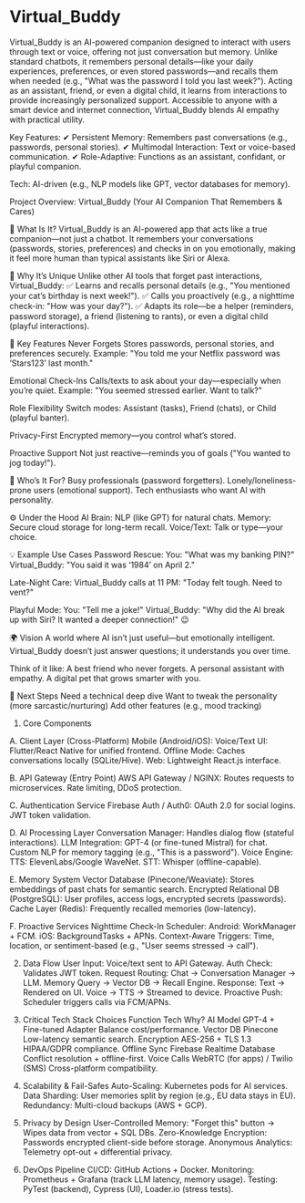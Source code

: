 # Virtual_Buddy

Virtual_Buddy is an AI-powered companion designed to interact with users through text or voice, offering not just conversation but memory. Unlike standard chatbots, it remembers personal details—like your daily experiences, preferences, or even stored passwords—and recalls them when needed (e.g., "What was the password I told you last week?"). Acting as an assistant, friend, or even a digital child, it learns from interactions to provide increasingly personalized support. Accessible to anyone with a smart device and internet connection, Virtual_Buddy blends AI empathy with practical utility.

Key Features:
✔ Persistent Memory: Remembers past conversations (e.g., passwords, personal stories).
✔ Multimodal Interaction: Text or voice-based communication.
✔ Role-Adaptive: Functions as an assistant, confidant, or playful companion.

Tech: 
     AI-driven (e.g., NLP models like GPT, vector databases for memory).






Project Overview: Virtual_Buddy
(Your AI Companion That Remembers & Cares)

🚀 What Is It?
Virtual_Buddy is an AI-powered app that acts like a true companion—not just a chatbot. It remembers your conversations (passwords, stories, preferences) and checks in on you emotionally, making it feel more human than typical assistants like Siri or Alexa.

🌟 Why It’s Unique
Unlike other AI tools that forget past interactions, Virtual_Buddy:
✅ Learns and recalls personal details (e.g., "You mentioned your cat’s birthday is next week!").
✅ Calls you proactively (e.g., a nighttime check-in: "How was your day?").
✅ Adapts its role—be a helper (reminders, password storage), a friend (listening to rants), or even a digital child (playful interactions).

🔑 Key Features
Never Forgets
Stores passwords, personal stories, and preferences securely.
Example: "You told me your Netflix password was ‘Stars123’ last month."

Emotional Check-Ins
Calls/texts to ask about your day—especially when you’re quiet.
Example: "You seemed stressed earlier. Want to talk?"

Role Flexibility
Switch modes: Assistant (tasks), Friend (chats), or Child (playful banter).

Privacy-First
Encrypted memory—you control what’s stored.

Proactive Support
Not just reactive—reminds you of goals ("You wanted to jog today!").

📱 Who’s It For?
Busy professionals (password forgetters).
Lonely/loneliness-prone users (emotional support).
Tech enthusiasts who want AI with personality.

⚙️ Under the Hood
AI Brain: NLP (like GPT) for natural chats.
Memory: Secure cloud storage for long-term recall.
Voice/Text: Talk or type—your choice.

💡 Example Use Cases
Password Rescue:
You: "What was my banking PIN?"
Virtual_Buddy: "You said it was ‘1984’ on April 2."

Late-Night Care:
Virtual_Buddy calls at 11 PM: "Today felt tough. Need to vent?"

Playful Mode:
You: "Tell me a joke!"
Virtual_Buddy: "Why did the AI break up with Siri? It wanted a deeper connection!" 😉

🌍 Vision
A world where AI isn’t just useful—but emotionally intelligent. Virtual_Buddy doesn’t just answer questions; it understands you over time.

Think of it like:
A best friend who never forgets.
A personal assistant with empathy.
A digital pet that grows smarter with you.





🎯 Next Steps
Need a technical deep dive
Want to tweak the personality (more sarcastic/nurturing)
Add other features (e.g., mood tracking)

















1. Core Components

A. Client Layer (Cross-Platform)
Mobile (Android/iOS):
Voice/Text UI: Flutter/React Native for unified frontend.
Offline Mode: Caches conversations locally (SQLite/Hive).
Web: Lightweight React.js interface.

B. API Gateway (Entry Point)
AWS API Gateway / NGINX:
Routes requests to microservices.
Rate limiting, DDoS protection.

C. Authentication Service
Firebase Auth / Auth0:
OAuth 2.0 for social logins.
JWT token validation.

D. AI Processing Layer
Conversation Manager:
Handles dialog flow (stateful interactions).
LLM Integration:
GPT-4 (or fine-tuned Mistral) for chat.
Custom NLP for memory tagging (e.g., "This is a password").
Voice Engine:
TTS: ElevenLabs/Google WaveNet.
STT: Whisper (offline-capable).

E. Memory System
Vector Database (Pinecone/Weaviate):
Stores embeddings of past chats for semantic search.
Encrypted Relational DB (PostgreSQL):
User profiles, access logs, encrypted secrets (passwords).
Cache Layer (Redis):
Frequently recalled memories (low-latency).

F. Proactive Services
Nighttime Check-In Scheduler:
Android: WorkManager + FCM.
iOS: BackgroundTasks + APNs.
Context-Aware Triggers:
Time, location, or sentiment-based (e.g., "User seems stressed → call").

2. Data Flow
User Input: Voice/text sent to API Gateway.
Auth Check: Validates JWT token.
Request Routing:
Chat → Conversation Manager → LLM.
Memory Query → Vector DB → Recall Engine.
Response:
Text → Rendered on UI.
Voice → TTS → Streamed to device.
Proactive Push: Scheduler triggers calls via FCM/APNs.

3. Critical Tech Stack Choices
Function	Tech	Why?
AI Model	GPT-4 + Fine-tuned Adapter	Balance cost/performance.
Vector DB	Pinecone	Low-latency semantic search.
Encryption	AES-256 + TLS 1.3	HIPAA/GDPR compliance.
Offline Sync	Firebase Realtime Database	Conflict resolution + offline-first.
Voice Calls	WebRTC (for apps) / Twilio (SMS)	Cross-platform compatibility.

4. Scalability & Fail-Safes
Auto-Scaling: Kubernetes pods for AI services.
Data Sharding: User memories split by region (e.g., EU data stays in EU).
Redundancy: Multi-cloud backups (AWS + GCP).

5. Privacy by Design
User-Controlled Memory:
"Forget this" button → Wipes data from vector + SQL DBs.
Zero-Knowledge Encryption:
Passwords encrypted client-side before storage.
Anonymous Analytics:
Telemetry opt-out + differential privacy.

6. DevOps Pipeline
CI/CD: GitHub Actions + Docker.
Monitoring: Prometheus + Grafana (track LLM latency, memory usage).
Testing:
PyTest (backend), Cypress (UI), Loader.io (stress tests).
